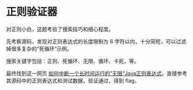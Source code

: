 # 正则验证器

对正则小白，这题考验了搜索技巧和细心程度。

先考察源码，发现对正则表达式的长度限制为 6 字符以内，十分简短，可以过滤掉很多复杂的“死循环”示例。

搜索关键字包括：正则、死循环、无限、循环、卡死，等。

最终找到这一网页 [如何中断一个长时间运行的”无限”Java正则表达式](https://blog.csdn.net/hongqishi/article/details/41442341)。直接参考其源码中的正则表达式和测试数据，验证通过，得到 flag。